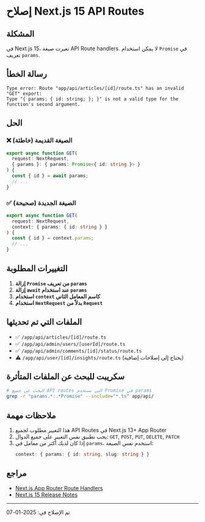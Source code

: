 # إصلاح Next.js 15 API Routes

## المشكلة
في Next.js 15، تغيرت صيغة API Route handlers. لا يمكن استخدام `Promise` في تعريف `params`.

## رسالة الخطأ
```
Type error: Route "app/api/articles/[id]/route.ts" has an invalid "GET" export:
Type "{ params: { id: string; }; }" is not a valid type for the function's second argument.
```

## الحل

### ❌ الصيغة القديمة (خاطئة)
```typescript
export async function GET(
  request: NextRequest,
  { params }: { params: Promise<{ id: string }> }
) {
  const { id } = await params;
  // ...
}
```

### ✅ الصيغة الجديدة (صحيحة)
```typescript
export async function GET(
  request: NextRequest,
  context: { params: { id: string } }
) {
  const { id } = context.params;
  // ...
}
```

## التغييرات المطلوبة

1. **إزالة `Promise` من تعريف `params`**
2. **إزالة `await` عند استخدام `params`**
3. **استخدام `context` كاسم المعامل الثاني**
4. **استخدام `NextRequest` بدلاً من `Request`**

## الملفات التي تم تحديثها

- ✅ `/app/api/articles/[id]/route.ts`
- ✅ `/app/api/admin/users/[userId]/route.ts`
- ✅ `/app/api/admin/comments/[id]/status/route.ts`
- ⚠️ `/app/api/user/[id]/insights/route.ts` (يحتاج إلى إصلاحات إضافية)

## سكريبت للبحث عن الملفات المتأثرة

```bash
# البحث عن جميع API routes التي تستخدم Promise في params
grep -r "params.*:.*Promise" --include="*.ts" app/api/
```

## ملاحظات مهمة

1. هذا التغيير مطلوب لجميع API Routes في Next.js 13+ App Router
2. يجب تطبيق نفس التغيير على جميع الدوال: `GET`, `POST`, `PUT`, `DELETE`, `PATCH`
3. إذا كان لديك أكثر من معامل في `params`، استخدم نفس الصيغة:
   ```typescript
   context: { params: { id: string, slug: string } }
   ```

## مراجع
- [Next.js App Router Route Handlers](https://nextjs.org/docs/app/building-your-application/routing/route-handlers)
- [Next.js 15 Release Notes](https://nextjs.org/blog/next-15)

---
تم الإصلاح في: 2025-01-07 